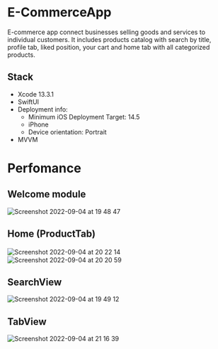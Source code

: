 # E-CommerceApp
E-commerce app connect businesses selling goods and services to individual customers. It includes products catalog with search by title, profile tab, liked position, your cart and home tab with all categorized products.

## Stack
* Xcode 13.3.1
* SwiftUI
* Deployment info:
     - Minimum iOS Deployment Target: 14.5
     - iPhone
     - Device orientation: Portrait
* MVVM

# Perfomance
## Welcome module
![Screenshot 2022-09-04 at 19 48 47](https://user-images.githubusercontent.com/90447243/188325070-485a0112-fff3-47f7-b91a-fd36e0d494cb.png)

## Home (ProductTab)
![Screenshot 2022-09-04 at 20 22 14](https://user-images.githubusercontent.com/90447243/188325708-83cd3dc0-412a-46f7-b411-468b4fe8f890.png)ㅤㅤ![Screenshot 2022-09-04 at 20 20 59](https://user-images.githubusercontent.com/90447243/188325659-55a85f99-70eb-4d2a-8abc-6b32122304d0.png)

## SearchView
![Screenshot 2022-09-04 at 19 49 12](https://user-images.githubusercontent.com/90447243/188325803-707b1ddb-1ab3-4db0-a4d7-7d3c01e22bb2.png)

## TabView
![Screenshot 2022-09-04 at 21 16 39](https://user-images.githubusercontent.com/90447243/188327809-a52472e3-2f0e-40c2-8749-c0506008787c.png)


